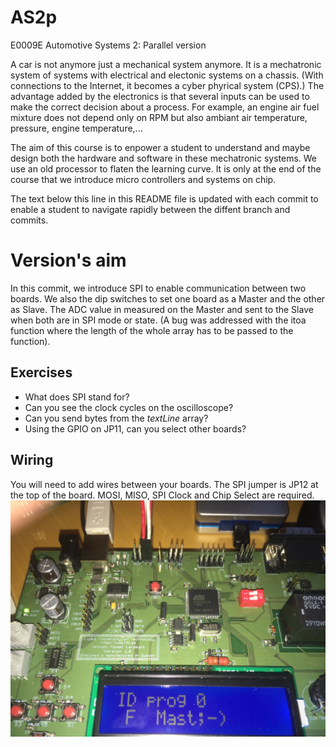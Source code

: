 # AS2p
E0009E Automotive Systems 2: Parallel version

A car is not anymore just a mechanical system anymore.
It is a mechatronic system of systems with electrical and electonic systems on a chassis.
(With connections to the Internet, it becomes a cyber phyrical system (CPS).)
The advantage added by the electronics is that several inputs can be used to make the correct decision about a process.
For example, an engine air fuel mixture does not depend only on RPM but also ambiant air temperature, pressure, engine temperature,...

The aim of this course is to enpower a student to understand and maybe design both the hardware and software in these mechatronic systems.
We use an old processor to flaten the learning curve.
It is only at the end of the course that we introduce micro controllers and systems on chip.

The text below this line in this README file is updated with each commit to enable a student to navigate rapidly between the diffent branch and commits.

# Version's aim
In this commit, we introduce SPI to enable communication between two boards.
We also the dip switches to set one board as a Master and the other as Slave.
The ADC value in measured on the Master and sent to the Slave when both are in SPI mode or state.
(A bug was addressed with the itoa function where the length of the whole array has to be passed to the function).

## Exercises
- What does SPI stand for?
- Can you see the clock cycles on the oscilloscope?
- Can you send bytes from the *textLine* array?
- Using the GPIO on JP11, can you select other boards?

## Wiring
You will need to add wires between your boards.
The SPI jumper is JP12 at the top of the board.
MOSI, MISO, SPI Clock and Chip Select are required.
![Wiring](IMG_0554.JPG)